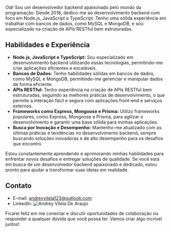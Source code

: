 Olá! Sou um desenvolvedor backend apaixonado pelo mundo da programação. Desde 2018, dedico-me ao desenvolvimento backend com foco em Node.js, JavaScript e TypeScript. Tenho uma sólida experiência em trabalhar com bancos de dados, como MySQL e MongoDB, e sou especializado na criação de APIs RESTful bem estruturadas.

## Habilidades e Experiência

- **Node.js, JavaScript e TypeScript:** Sou especializado em desenvolvimento backend utilizando essas tecnologias, permitindo-me criar aplicações eficientes e escaláveis.
- **Bancos de Dados:** Tenho habilidades sólidas em bancos de dados, como MySQL e MongoDB, permitindo-me gerenciar e manipular dados de forma eficiente.
- **APIs RESTful:** Tenho experiência na criação de APIs RESTful bem estruturadas, seguindo as melhores práticas de desenvolvimento, o que permite a interação fácil e segura com aplicações front-end e serviços externos.
- **Frameworks como Express, Mongoose e Prisma:** Utilizo frameworks populares, como Express, Mongoose e Prisma, para agilizar o desenvolvimento e garantir uma base sólida para minhas aplicações.
- **Busca por Inovação e Desempenho:** Mantenho-me atualizado com as últimas práticas e tendências no desenvolvimento backend, sempre buscando soluções inovadoras e de alto desempenho para os desafios que encontro.

Estou constantemente aprendendo e aprimorando minhas habilidades para enfrentar novos desafios e entregar soluções de qualidade. Se você está em busca de um desenvolvedor backend apaixonado e dedicado, estou pronto para ajudar a transformar suas ideias em realidade.

## Contato

- E-mail: andreyvilela123@outlook.com
- LinkedIn: ![Andrey Vilela De Araujo](https://linkedin.com/in/AndreyVilelaAraujo)

Ficarei feliz em me conectar e discutir oportunidades de colaboração ou responder a qualquer dúvida que você possa ter. Vamos criar algo incrível juntos!

